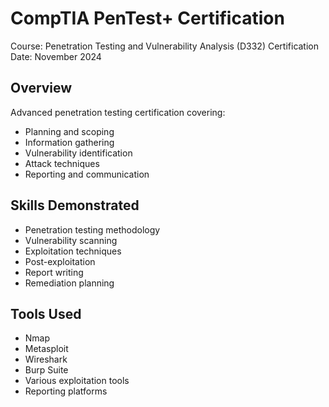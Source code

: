 # CompTIA PenTest+ Certification
Course: Penetration Testing and Vulnerability Analysis (D332)
Certification Date: November 2024

## Overview
Advanced penetration testing certification covering:
- Planning and scoping
- Information gathering
- Vulnerability identification
- Attack techniques
- Reporting and communication

## Skills Demonstrated
- Penetration testing methodology
- Vulnerability scanning
- Exploitation techniques
- Post-exploitation
- Report writing
- Remediation planning

## Tools Used
- Nmap
- Metasploit
- Wireshark
- Burp Suite
- Various exploitation tools
- Reporting platforms